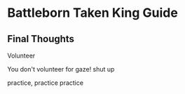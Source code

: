 # Battleborn Taken King Guide
## Final Thoughts

Volunteer

You don't volunteer for gaze! shut up


practice, practice practice
